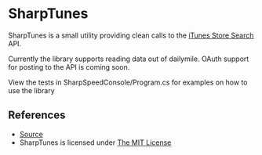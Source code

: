 SharpTunes
=============

SharpTunes is a small utility providing clean calls to the [iTunes Store Search](http://www.apple.com/itunes/affiliates/resources/documentation/itunes-store-web-service-search-api.html) API.

Currently the library supports reading data out of dailymile. OAuth support for posting to the API is coming soon.

View the tests in SharpSpeedConsole/Program.cs for examples on how to use the library

References
----------

* [Source](http://github.com/spaetzel/sharptunes)
* SharpTunes is licensed under [The MIT License](http://opensource.org/licenses/mit-license.php)